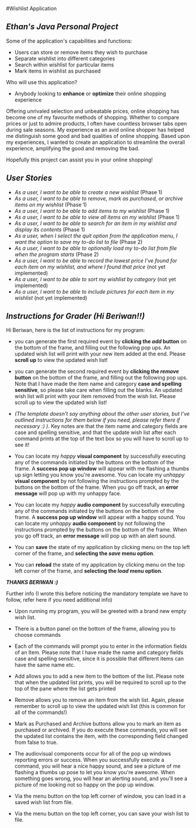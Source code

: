 #Wishlist Application

## *Ethan's Java Personal Project*

Some of the application's capabilities and functions:
- Users can store or remove items they wish to purchase
- Separate wishlist into different categories
- Search within wishlist for particular items
- Mark items in wishlist as purchased

Who will use this application?
- Anybody looking to **enhance** or **optimize** their online shopping experience

<p>Offering unrivaled selection and unbeatable prices, online shopping has become one of my favourite methods of shopping.
 Whether to compare prices or just to admire products, I often have countless browser tabs open during sale seasons.
 My experience as an avid online shopper has helped me distinguish some good and bad qualities of online shopping. Based upon my experiences,
 I wanted to create an application to streamline the overall experience, amplifying the good and removing the bad.</p>
 Hopefully this project can assist you in your online shopping!

## *User Stories*

- *As a user, I want to be able to create a new wishlist* (Phase 1)
- *As a user, I want to be able to remove, mark as purchased, or archive items on my wishlist* (Phase 1)
- *As a user, I want to be able to add items to my wishlist* (Phase 1)
- *As a user, I want to be able to view all items on my wishlist* (Phase 1)
- *As a user, I want to be able to search for an item in my wishlist and display its contents* (Phase 1)
- *As a user, when I select the quit option from the application menu, I want the option to save my to-do list to file* (Phase 2)
- *As a user, I want to be able to optionally load my to-do list from file when the program starts* (Phase 2)
- *As a user, I want to be able to record the lowest price I've found for each item on my wishlist, and where I found that price* (not yet implemented)
- *As a user, I want to be able to sort my wishlist by category* (not yet implemented)
- *As a user, I want to be able to include pictures for each item in my wishlist* (not yet implemented)

## *Instructions for Grader (Hi Beriwan!!)*

Hi Beriwan, here is the list of instructions for my program:
- you can generate the first required event by **clicking the *add* button**
  on the bottom of the frame, and filling out the following pop ups. 
  An updated wish list will print with your new item added at the end. Please 
  **scroll up** to view the updated wish list!
  
- you can generate the second required event by **clicking the *remove*
  button** on the bottom of the frame, and filling out the following pop ups. Note that 
  I have made the item name and category **case and spelling sensitive**, so please take care 
  when filling out the blanks. An updated wish list will print with your item removed from
  the wish list. Please scroll up to view the updated wish list!

- *(The template doesn't say anything about the other user stories, but I've outlined instructions for them below if you
  need, please refer there if necessary :) )*. Key notes are that the item name and category fields are case and 
  spelling sensitive, and that the update wish list after each command prints at the top of the text box
  so you will have to scroll up to see it! 

- You can locate my *happy* **visual component** by successfully executing any of the commands initiated
  by the buttons on the bottom of the frame. A **success pop up window** will appear with me flashing a thumbs up sign 
  letting you know you're awesome. You can locate my *unhappy* **visual component** by not following
  the instructions prompted by the buttons on the bottom of the frame. When you go off track, an **error message**
  will pop up with my unhappy face.

- You can locate my *happy* **audio component** by successfully executing any of the commands initiated
  by the buttons on the bottom of the frame. A **success pop up window** will appear with a happy sound.
  You can locate my *unhappy* **audio component** by not following the instructions prompted by the buttons on the bottom 
  of the frame. When you go off track, an **error message** will pop up with an alert sound. 

- You can **save** the state of my application by clicking menu on the top left corner of the frame, and **selecting the
 *save* menu option**.

- You can **reload** the state of my application by clicking menu on the top left corner of the frame, and **selecting 
  the *load* menu option**.  

***THANKS BERIWAN :)***

Further info (I wrote this before noticing the mandatory template we have to follow, 
                refer here if you need additional info)

- Upon running my program, you will be greeted with a brand new empty wish list.

- There is a button panel on the bottom of the frame, allowing you to choose commands

- Each of the commands will prompt you to enter in the information fields of an Item.
  Please note that I have made the name and category fields case and spelling sensitive, 
  since it is possible that different items can have the same name etc.

- Add allows you to add a new item to the bottom of the list. Please note that when the updated
  list prints, you will be required to scroll up to the top of the pane where the list gets printed

- Remove allows you to remove an item from the wish list. Again, please remember to scroll up to view
  the updated wish list (this is common for all of the commands!)

- Mark as Purchased and Archive buttons allow you to mark an item as purchased or archived. If you
  do execute these commands, you will see the updated list contains the item, with the corresponding field changed
  from false to true.

- The audiovisual components occur for all of the pop up windows reporting errors or success. 
  When you successfully execute a command, you will hear a nice happy sound, and see a picture of me
  flashing a thumbs up pose to let you know you're awesome. When something goes wrong, you will hear 
  an alerting sound, and you'll see a picture of me looking not so happy on the pop up window.  

- Via the menu button on the top left corner of window, you can load in a saved wish 
    list from file.

- Via the menu button on the top left corner, you can save your wish list to file.